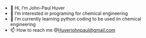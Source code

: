 - 👋 Hi, I’m John-Paul Huver
- 👀 I’m interested in programing for chemical engineering
- 🌱 I’m currently learning python coding to be used iin chemical engineering
- 📫 How to reach me @Huverjohnpaul@gmail.com

<!---
HuverJohnPaul/HuverJohnPaul is a ✨ special ✨ repository because its `README.md` (this file) appears on your GitHub profile.
You can click the Preview link to take a look at your changes.
--->
